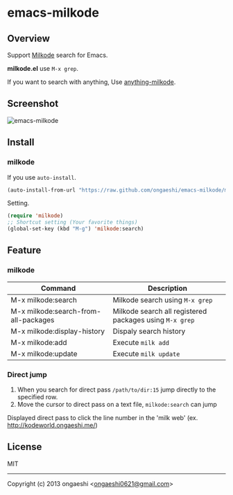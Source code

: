 emacs-milkode
=================

Overview
------------

Support [Milkode](https://github.com/ongaeshi/milkode) search for Emacs.

**milkode.el** use `M-x grep`.

If you want to search with anything, Use [anything-milkode](https://github.com/ongaeshi/anything-milkode).

Screenshot
------------

![emacs-milkode]()

Install
------------

### milkode

If you use `auto-install`.

```emacs-lisp:install.el
(auto-install-from-url "https://raw.github.com/ongaeshi/emacs-milkode/master/milkode.el")
```

Setting.

```emacs-lisp:~/.emacs.d/init.el
(require 'milkode)
;; Shortcut setting (Your favorite things)
(global-set-key (kbd "M-g") 'milkode:search)
```

Feature
------------

### milkode

Command                              | Description
------------------------------------ | -------------------------------------
M-x milkode:search                   | Milkode search using `M-x grep`
M-x milkode:search-from-all-packages | Milkode search all registered packages using `M-x grep`
M-x milkode:display-history          | Dispaly search history
M-x milkode:add                      | Execute `milk add`
M-x milkode:update                   | Execute `milk update`

### Direct jump

1. When you search for direct pass `/path/to/dir:15` jump directly to the specified row.
1. Move the cursor to direct pass on a text file, `milkode:search` can jump

Displayed direct pass to click the line number in the 'milk web' (ex. http://kodeworld.ongaeshi.me/)

License
------------

MIT 

----
Copyright (c) 2013 ongaeshi <<ongaeshi0621@gmail.com>>

